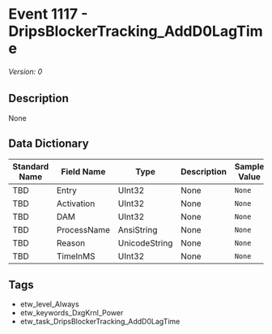 # Event 1117 - DripsBlockerTracking_AddD0LagTime
###### Version: 0

## Description
None

## Data Dictionary
|Standard Name|Field Name|Type|Description|Sample Value|
|---|---|---|---|---|
|TBD|Entry|UInt32|None|`None`|
|TBD|Activation|UInt32|None|`None`|
|TBD|DAM|UInt32|None|`None`|
|TBD|ProcessName|AnsiString|None|`None`|
|TBD|Reason|UnicodeString|None|`None`|
|TBD|TimeInMS|UInt32|None|`None`|

## Tags
* etw_level_Always
* etw_keywords_DxgKrnl_Power
* etw_task_DripsBlockerTracking_AddD0LagTime
